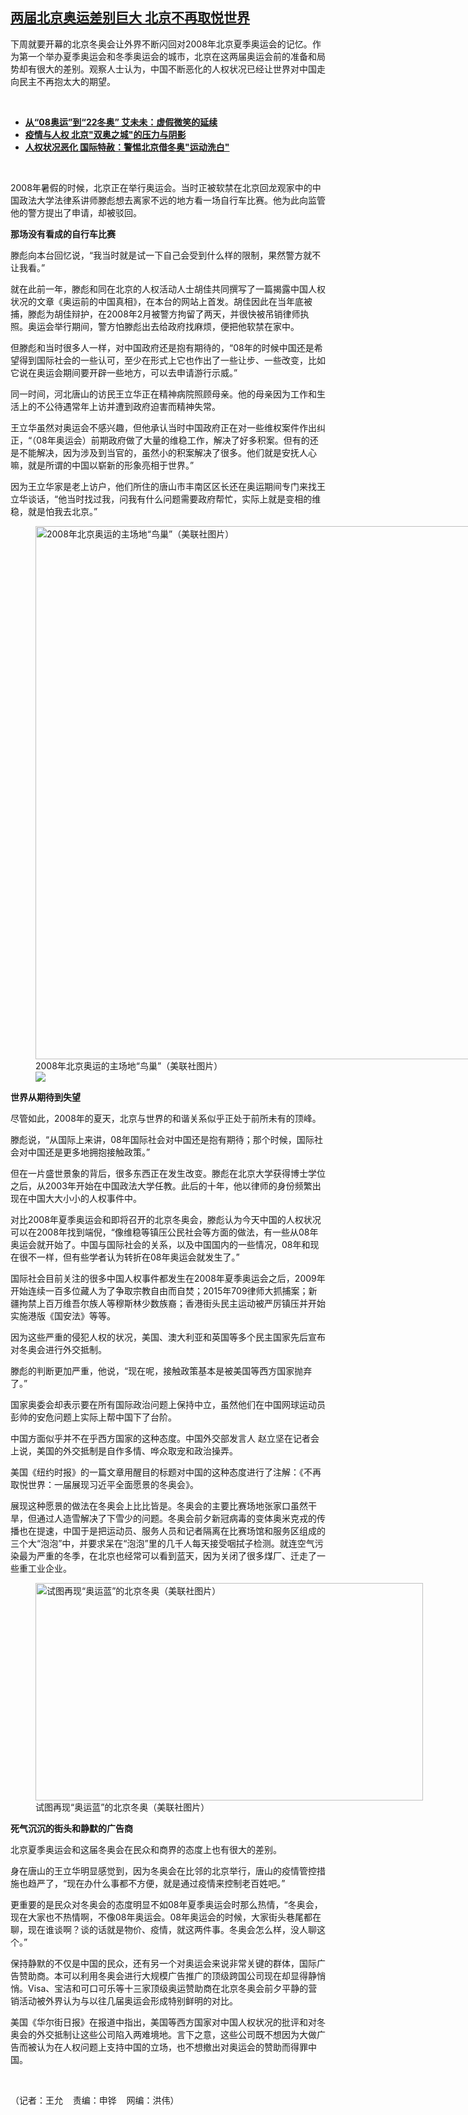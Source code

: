 <!--1643056680000-->
[两届北京奥运差别巨大  北京不再取悦世界](https://www.rfa.org/mandarin/yataibaodao/junshiwaijiao/wy-01242022094439.html)
------

<p>下周就要开幕的北京冬奥会让外界不断闪回对2008年北京夏季奥运会的记忆。<span>作为第一个举办夏季奥运会和冬季奥运会的城市，北京在这两届奥运会前的准备和局势却有很大的差别。</span>观察人士认为，中国不断恶化的人权状况已经让世界对中国走向民主不再抱太大的期望。</p><p><br/></p><ul><li><a href="https://www.rfa.org/mandarin/Xinwen/8-01182022143242.html"><strong>从“08奥运”到“22冬奥” 艾未未：虚假微笑的延续</strong></a></li><li><strong><a href="https://www.rfa.org/mandarin/yataibaodao/huanjing/rc-01112022141244.html">疫情与人权 北京"双奥之城"的压力与阴影</a></strong></li><li><strong><a href="https://www.rfa.org/mandarin/yataibaodao/renquanfazhi/wy-01192022100713.html">人权状况恶化 国际特赦：警惕北京借冬奥"运动洗白"</a></strong></li></ul><p><br/></p><p>2008年暑假的时候，北京正在举行奥运会。当时正被软禁在北京回龙观家中的中国政法大学法律系讲师滕彪想去离家不远的地方看一场自行车比赛。他为此向监管他的警方提出了申请，却被驳回。</p><p><strong>那场没有看成的自行车比赛</strong></p><p>滕彪向本台回忆说，“我当时就是试一下自己会受到什么样的限制，果然警方就不让我看。”</p><p>就在此前一年，滕彪和同在北京的人权活动人士胡佳共同撰写了一篇揭露中国人权状况的文章《奥运前的中国真相》，在本台的网站上首发。胡佳因此在当年底被捕，滕彪为胡佳辩护，在2008年2月被警方拘留了两天，并很快被吊销律师执照。奥运会举行期间，警方怕滕彪出去给政府找麻烦，便把他软禁在家中。</p><p>但滕彪和当时很多人一样，对中国政府还是抱有期待的，“08年的时候中国还是希望得到国际社会的一些认可，至少在形式上它也作出了一些让步、一些改变，比如它说在奥运会期间要开辟一些地方，可以去申请游行示威。”</p><p>同一时间，河北唐山的访民王立华正在精神病院照顾母亲。他的母亲因为工作和生活上的不公待遇常年上访并遭到政府迫害而精神失常。</p><p>王立华虽然对奥运会不感兴趣，但他承认当时中国政府正在对一些维权案件作出纠正，“（08年奥运会）前期政府做了大量的维稳工作，解决了好多积案。但有的还是不能解决，因为涉及到当官的，虽然小的积案解决了很多。他们就是安抚人心嘛，就是所谓的中国以崭新的形象亮相于世界。”</p><p>因为王立华家是老上访户，他们所住的唐山市丰南区区长还在奥运期间专门来找王立华谈话，“他当时找过我，问我有什么问题需要政府帮忙，实际上就是变相的维稳，就是怕我去北京。”</p><p><figure class="image-richtext image-inline captioned" style="width:1280px;"><img alt="2008年北京奥运的主场地“鸟巢”（美联社图片）" height="853" src="https://www.rfa.org/mandarin/yataibaodao/junshiwaijiao/wy-01242022094439.html/wy0124z.jpg/@@images/20ee2f40-1427-4651-8040-d23dae8f7786.jpeg" title="wy0124z.jpg" width="1280"/><figcaption class="image-caption">2008年北京奥运的主场地“鸟巢”（美联社图片）</figcaption><small></small><div id="zoomattribute"><a data-caption="2008年北京奥运的主场地“鸟巢”（美联社图片）" data-fancybox="" href="https://www.rfa.org/mandarin/yataibaodao/junshiwaijiao/wy-01242022094439.html/wy0124z.jpg" id="single_image" title="2008年北京奥运的主场地“鸟巢”（美联社图片）"><img src="/++plone++rfa-resources/img/icon-zoom.png"/></a></div></figure></p><p><strong>世界从期待到失望</strong></p><p>尽管如此，2008年的夏天，北京与世界的和谐关系似乎正处于前所未有的顶峰。</p><p>滕彪说，“从国际上来讲，08年国际社会对中国还是抱有期待；那个时候，国际社会对中国还是更多地拥抱接触政策。”</p><p>但在一片盛世景象的背后，很多东西正在发生改变。滕彪在北京大学获得博士学位之后，从2003年开始在中国政法大学任教。此后的十年，他以律师的身份频繁出现在中国大大小小的人权事件中。</p><p>对比2008年夏季奥运会和即将召开的北京冬奥会，滕彪认为今天中国的人权状况可以在2008年找到端倪，“像维稳等镇压公民社会等方面的做法，有一些从08年奥运会就开始了。中国与国际社会的关系，以及中国国内的一些情况，08年和现在很不一样，但有些学者认为转折在08年奥运会就发生了。”</p><p>国际社会目前关注的很多中国人权事件都发生在2008年夏季奥运会之后，2009年开始连续一百多位藏人为了争取宗教自由而自焚；2015年709律师大抓捕案；新疆拘禁上百万维吾尔族人等穆斯林少数族裔；香港街头民主运动被严厉镇压并开始实施港版《国安法》等等。</p><p>因为这些严重的侵犯人权的状况，美国、澳大利亚和英国等多个民主国家先后宣布对冬奥会进行外交抵制。</p><p>滕彪的判断更加严重，他说，“现在呢，接触政策基本是被美国等西方国家抛弃了。”</p><p>国家奥委会却表示要在所有国际政治问题上保持中立，虽然他们在中国网球运动员彭帅的安危问题上实际上帮中国下了台阶。</p><p>中国方面似乎并不在乎西方国家的这种态度。中国外交部发言人 赵立坚在记者会上说，美国的外交抵制是自作多情、哗众取宠和政治操弄。</p><p>美国《纽约时报》的一篇文章用醒目的标题对中国的这种态度进行了注解：《不再取悦世界：一届展现习近平全面愿景的冬奥会》。</p><p>展现这种愿景的做法在冬奥会上比比皆是。冬奥会的主要比赛场地张家口虽然干旱，但通过人造雪解决了下雪少的问题。冬奥会前夕新冠病毒的变体奥米克戎的传播也在提速，中国于是把运动员、服务人员和记者隔离在比赛场馆和服务区组成的三个大“泡泡”中，并要求呆在“泡泡”里的几千人每天接受咽拭子检测。就连空气污染最为严重的冬季，在北京也经常可以看到蓝天，因为关闭了很多煤厂、迁走了一些重工业企业。</p><p><figure class="image-richtext image-inline captioned" style="width:620px;"><img alt="试图再现“奥运蓝”的北京冬奥（美联社图片）" height="348" src="https://www.rfa.org/mandarin/yataibaodao/junshiwaijiao/wy-01242022094439.html/wy0124c.jpg/@@images/d73a8681-43c6-45e1-b19a-c30f99cc476f.jpeg" title="wy0124c.jpg" width="620"/><figcaption class="image-caption">试图再现“奥运蓝”的北京冬奥（美联社图片）</figcaption><small></small></figure></p><p><strong>死气沉沉的街头和静默的广告商</strong></p><p>北京夏季奥运会和这届冬奥会在民众和商界的态度上也有很大的差别。</p><p>身在唐山的王立华明显感觉到，因为冬奥会在比邻的北京举行，唐山的疫情管控措施也趋严了，“现在办什么事都不方便，就是通过疫情来控制老百姓吧。”</p><p>更重要的是民众对冬奥会的态度明显不如08年夏季奥运会时那么热情，“冬奥会，现在大家也不热情啊，不像08年奥运会。08年奥运会的时候，大家街头巷尾都在聊，现在谁谈啊？谈的话就是物价、疫情，就这两件事。冬奥会怎么样，没人聊这个。”</p><p>保持静默的不仅是中国的民众，还有另一个对奥运会来说非常关键的群体，国际广告赞助商。本可以利用冬奥会进行大规模广告推广的顶级跨国公司现在却显得静悄悄。Visa、宝洁和可口可乐等十三家顶级奥运赞助商在北京冬奥会前夕平静的营销活动被外界认为与以往几届奥运会形成特别鲜明的对比。</p><p>美国《华尔街日报》在报道中指出，美国等西方国家对中国人权状况的批评和对冬奥会的外交抵制让这些公司陷入两难境地。言下之意，这些公司既不想因为大做广告而被认为在人权问题上支持中国的立场，也不想撤出对奥运会的赞助而得罪中国。</p><p><br/></p><p>（记者：王允    责编：申铧    网编：洪伟）</p>
